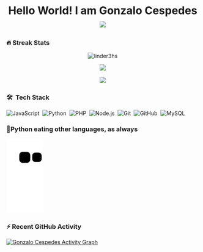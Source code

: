 <h1 align="center">Hello World! I am Gonzalo Cespedes<img src="https://media.giphy.com/media/hvRJCLFzcasrR4ia7z/giphy.gif" width="35"></h1>




### 🔥 Streak Stats
<p align="center"><img src="https://github-readme-streak-stats.herokuapp.com/?user=gcespedes8&theme=dark&hide_border=true" alt="linder3hs"  /></p>
<p align="center"><img src="https://github-readme-stats.vercel.app/api/top-langs/?username=gcespedes8&layout=compact&theme=dark&hide_border=true"></p>
<p align="center" ><img src="https://github-readme-stats.vercel.app/api?username=gcespedes8&count_private=true&show_icons=true&&theme=dark&hide_border=true&include_all_commits=true" width="400"></p>



### 🛠 &nbsp;Tech Stack
![JavaScript](https://img.shields.io/badge/-JavaScript-05122A?style=flat&logo=javascript)&nbsp;
![Python](https://img.shields.io/badge/-Python-05122A?style=flat&logo=python)&nbsp;
![PHP](https://img.shields.io/badge/-PHP-05122A?style=flat&logo=php&logoColor=777BB4)&nbsp;
![Node.js](https://img.shields.io/badge/-Node.js-05122A?style=flat&logo=node.js&logoColor=339933)&nbsp;
![Git](https://img.shields.io/badge/-Git-05122A?style=flat&logo=git)&nbsp;
![GitHub](https://img.shields.io/badge/-GitHub-05122A?style=flat&logo=github)&nbsp;
![MySQL](https://img.shields.io/badge/-MySQL-05122A?style=flat&logo=mysql&logoColor=4479A1)&nbsp;



### 🐍Python eating other languages, as always
![snake gif](https://github.com/gcespedes8/gcespedes8/blob/output/github-contribution-grid-snake.svg)


### ⚡️ Recent GitHub Activity
 <a href="https://github.com/gcespedes8"><img alt="Gonzalo Cespedes Activity Graph" src="https://activity-graph.herokuapp.com/graph?username=gcespedes8&theme=react-dark" /></a>
